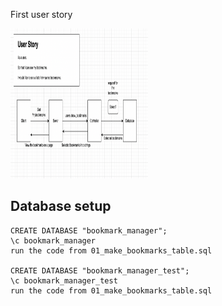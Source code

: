 First user story

<p>
    <img src="./3.png" width="220" height="240" />
</p>

## Database setup 



    CREATE DATABASE "bookmark_manager";
    \c bookmark_manager
    run the code from 01_make_bookmarks_table.sql 
    
    CREATE DATABASE "bookmark_manager_test";
    \c bookmark_manager_test
    run the code from 01_make_bookmarks_table.sql 

